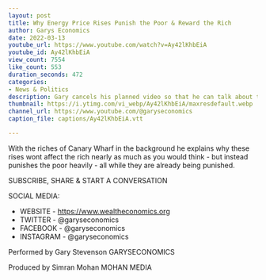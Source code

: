 ```yaml
---
layout: post
title: Why Energy Price Rises Punish the Poor & Reward the Rich
author: Garys Economics
date: 2022-03-13
youtube_url: https://www.youtube.com/watch?v=Ay42lKhbEiA
youtube_id: Ay42lKhbEiA
view_count: 7554
like_count: 553
duration_seconds: 472
categories:
- News & Politics
description: Gary cancels his planned video so that he can talk about the recent Energy Price Rises which have dominated the news and left the poor wondering how they will survive.
thumbnail: https://i.ytimg.com/vi_webp/Ay42lKhbEiA/maxresdefault.webp
channel_url: https://www.youtube.com/@garyseconomics
caption_file: captions/Ay42lKhbEiA.vtt

---
```


With the riches of Canary Wharf in the background he explains why these rises wont affect the rich nearly as much as you would think - but instead punishes the poor heavily - all while they are already being punished.


SUBSCRIBE, SHARE & START A CONVERSATION


SOCIAL MEDIA:
- WEBSITE - https://www.wealtheconomics.org
- TWITTER - @garyseconomics
- FACEBOOK - @garyseconomics
- INSTAGRAM - @garyseconomics


Performed by Gary Stevenson
GARYSECONOMICS


Produced by Simran Mohan
MOHAN MEDIA
